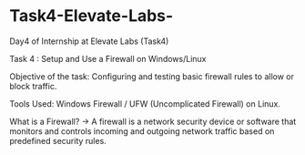 # Task4-Elevate-Labs-
Day4 of Internship at Elevate Labs (Task4) 



Task 4 : Setup and Use a Firewall on Windows/Linux

Objective of the task: Configuring and testing basic firewall rules to allow or block traffic.

Tools Used: Windows Firewall / UFW (Uncomplicated Firewall) on Linux.


What is a Firewall?
-> A firewall is a network security device or software that monitors and controls incoming and outgoing network traffic based on predefined security rules.
